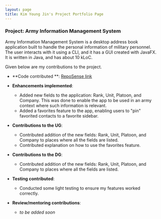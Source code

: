 ```yaml
---
layout: page
title: Kim Young Jin's Project Portfolio Page
---
```


### Project: Army Information Management System

Army Information Management System is a desktop address book application built to handle the personal information of
military personnel. The user interacts with it using a CLI, and it has a GUI created with JavaFX. It is written in Java,
and has about 10 kLoC.

Given below are my contributions to the project.

- **Code contributed
  **: [RepoSense link](https://nus-cs2103-ay2223s2.github.io/tp-dashboard/?search=jugheadjones10&breakdown=true)
- **Enhancements implemented**:
    - Added new fields to the application: Rank, Unit, Platoon, and Company. This was done to enable the app to
      be used in an army context where such information is relevant.
    - Added a favorites feature to the app, enabling users to "pin" favorited contacts to a favorite sidebar.

- **Contributions to the UG**:
    - Contributed addition of the new fields: Rank, Unit, Platoon, and Company to places where all the fields are
      listed.
    - Contributed explanation on how to use the favorites feature.

- **Contributions to the DG**:
    - Contributed addition of the new fields: Rank, Unit, Platoon, and Company to places where all the fields are
      listed.

- **Testing contributed**:
    - Conducted some light testing to ensure my features worked correctly.

- **Review/mentoring contributions**:
    - *to be added soon*
